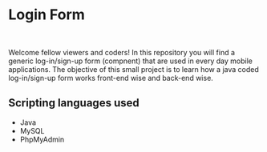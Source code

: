 <h1>Login Form</h1>
<br>
<p>Welcome fellow viewers and coders! In this repository you will find a generic log-in/sign-up form (compnent) that are used in every day mobile applications. The objective of this small project is to learn how a java coded log-in/sign-up form works  front-end wise and back-end wise.</p>

<h2>Scripting languages used</h2>
<ul>
  <li>Java</li>
  <li>MySQL</li>
  <li>PhpMyAdmin</li>
</ul>
